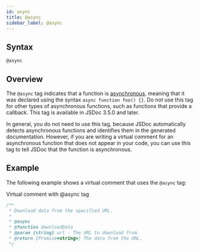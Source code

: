 ```yaml
---
id: async
title: @async
sidebar_label: @async
---
```


## Syntax

`@async`

## Overview

The `@async` tag indicates that a function is [asynchronous](https://developer.mozilla.org/en-US/docs/Web/JavaScript/Reference/Statements/async_function), meaning that it was declared using the syntax `async function foo() {}`. Do not use this tag for other types of asynchronous functions, such as functions that provide a callback. This tag is available in JSDoc 3.5.0 and later.

In general, you do not need to use this tag, because JSDoc automatically detects asynchronous functions and identifies them in the generated documentation. However, if you are writing a virtual comment for an asynchronous function that does not appear in your code, you can use this tag to tell JSDoc that the function is asynchronous.

## Example

The following example shows a virtual comment that uses the `@async` tag:

Virtual comment with @async tag

```js
/**
 * Download data from the specified URL.
 *
 * @async
 * @function downloadData
 * @param {string} url - The URL to download from.
 * @return {Promise<string>} The data from the URL.
 */
```
